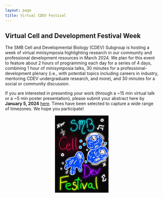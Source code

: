 ```yaml
---
layout: page
title: Virtual CDEV Festival
---
```


## Virtual Cell and Development Festival Week

The SMB Cell and Developmental Biology (CDEV) Subgroup is hosting a week of virtual minisymposia highlighting research in our community and professional development resources in March 2024. We plan for this event to feature about 2 hours of programming each day for a series of 4 days, combining 1 hour of minisymposia talks, 30 minutes for a professional-development plenary (i.e., with potential topics including careers in industry, mentoring CDEV undergraduate research, and more), and 30 minutes for a social or community discussion.

If you are interested in presenting your work (through a ~15 min virtual talk or a ~5 min poster presentation), please submit your abstract here by **January 5, 2024** [here](https://forms.gle/TMDHqLGHhQKXrWpSA). Times have been selected to capture a wide range of timezones. We hope you participate!

<img src="cdevfest.jpg" alt="Neon image with drawings of cells and equations and the words SMB Cell Dev Festival" style="display: block; margin-left: auto; margin-right: auto; width: 35%;" />

